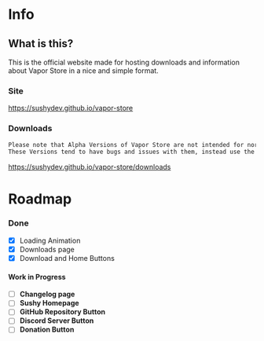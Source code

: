 # Info

## What is this?
This is the official website made for hosting downloads and information about Vapor Store in a nice and simple format. 

### Site
https://sushydev.github.io/vapor-store

### Downloads

```diff
Please note that Alpha Versions of Vapor Store are not intended for normal use and are just there for the purpose of testing and development.
These Versions tend to have bugs and issues with them, instead use the beta verisons please.
```
https://sushydev.github.io/vapor-store/downloads

# Roadmap 

### Done
- [x] Loading Animation
- [x] Downloads page
- [x] Download and Home Buttons

#### Work in Progress
- [ ] **Changelog page**
- [ ] **Sushy Homepage**
- [ ] **GitHub Repository Button**
- [ ] **Discord Server Button**
- [ ] **Donation Button**
